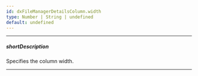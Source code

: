 ```yaml
---
id: dxFileManagerDetailsColumn.width
type: Number | String | undefined
default: undefined
---
```

---
##### shortDescription
Specifies the column width.

---
